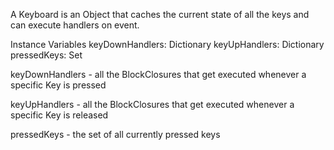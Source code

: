 A Keyboard is an Object that caches the current state of all the keys and can execute handlers on event.

Instance Variables
	keyDownHandlers:		Dictionary
	keyUpHandlers:		Dictionary
	pressedKeys:		Set

keyDownHandlers
	- all the BlockClosures that get executed whenever a specific Key is pressed

keyUpHandlers
	- all the BlockClosures that get executed whenever a specific Key is released

pressedKeys
	- the set of all currently pressed keys